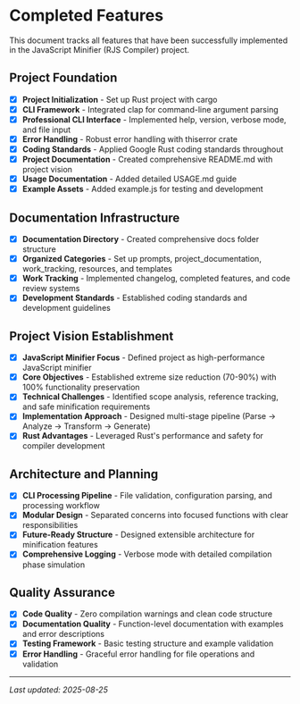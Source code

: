 # Completed Features

This document tracks all features that have been successfully implemented in the JavaScript Minifier (RJS Compiler) project.

## Project Foundation
- [x] **Project Initialization** - Set up Rust project with cargo
- [x] **CLI Framework** - Integrated clap for command-line argument parsing
- [x] **Professional CLI Interface** - Implemented help, version, verbose mode, and file input
- [x] **Error Handling** - Robust error handling with thiserror crate
- [x] **Coding Standards** - Applied Google Rust coding standards throughout
- [x] **Project Documentation** - Created comprehensive README.md with project vision
- [x] **Usage Documentation** - Added detailed USAGE.md guide
- [x] **Example Assets** - Added example.js for testing and development

## Documentation Infrastructure
- [x] **Documentation Directory** - Created comprehensive docs folder structure
- [x] **Organized Categories** - Set up prompts, project_documentation, work_tracking, resources, and templates
- [x] **Work Tracking** - Implemented changelog, completed features, and code review systems
- [x] **Development Standards** - Established coding standards and development guidelines

## Project Vision Establishment
- [x] **JavaScript Minifier Focus** - Defined project as high-performance JavaScript minifier
- [x] **Core Objectives** - Established extreme size reduction (70-90%) with 100% functionality preservation
- [x] **Technical Challenges** - Identified scope analysis, reference tracking, and safe minification requirements
- [x] **Implementation Approach** - Designed multi-stage pipeline (Parse → Analyze → Transform → Generate)
- [x] **Rust Advantages** - Leveraged Rust's performance and safety for compiler development

## Architecture and Planning
- [x] **CLI Processing Pipeline** - File validation, configuration parsing, and processing workflow
- [x] **Modular Design** - Separated concerns into focused functions with clear responsibilities
- [x] **Future-Ready Structure** - Designed extensible architecture for minification features
- [x] **Comprehensive Logging** - Verbose mode with detailed compilation phase simulation

## Quality Assurance
- [x] **Code Quality** - Zero compilation warnings and clean code structure
- [x] **Documentation Quality** - Function-level documentation with examples and error descriptions
- [x] **Testing Framework** - Basic testing structure and example validation
- [x] **Error Handling** - Graceful error handling for file operations and validation

---

*Last updated: 2025-08-25*
